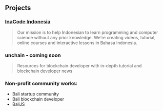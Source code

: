 ## Projects

### [InaCode Indonesia](https://inacode.id)

> Our mission is to help Indonesian to learn programming and computer science without any prior knowledge. We're creating videos, tutorial, online courses and interactive lessons in Bahasa Indonesia. 

### unchain - coming soon

> Resources for blockchain developer with in-depth tutorial and blockchain developer news

### Non-profit community works:

* Bali startup community
* Bali blockchain developer
* BaliJS
